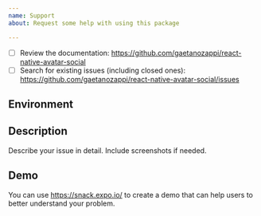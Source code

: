 ```yaml
---
name: Support
about: Request some help with using this package

---
```


<!-- Requirements: please go through this checklist before opening a new issue -->
  - [ ] Review the documentation: https://github.com/gaetanozappi/react-native-avatar-social
  - [ ] Search for existing issues (including closed ones): https://github.com/gaetanozappi/react-native-avatar-social/issues

<!-- Describe your environment (OS, target platform, react-native-avatar-social version etc.) -->
## Environment

<!-- Describe what you want to do and what you have tried. -->
## Description
Describe your issue in detail. Include screenshots if needed.

## Demo
You can use https://snack.expo.io/ to create a demo that can help users to better understand your problem.
